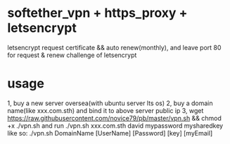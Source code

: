 # softether_vpn + https_proxy + letsencrypt
letsencrypt request certificate && auto renew(monthly), 
and leave port 80 for request & renew challenge of letsencrypt

# usage
1, buy a new server oversea(with ubuntu server lts os)
2, buy a domain name(like xxx.com.sth) and bind it to above server public ip
3, wget https://raw.githubusercontent.com/novice79/pb/master/vpn.sh && chmod +x ./vpn.sh 
and run ./vpn.sh xxx.com.sth david mypassword mysharedkey 
like so: ./vpn.sh DomainName [UserName] [Password] [key] [myEmail]